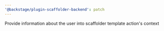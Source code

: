 ```yaml
---
'@backstage/plugin-scaffolder-backend': patch
---
```


Provide information about the user into scaffolder template action's context
